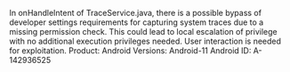 In onHandleIntent of TraceService.java, there is a possible bypass of developer settings requirements for capturing system traces due to a missing permission check. This could lead to local escalation of privilege with no additional execution privileges needed. User interaction is needed for exploitation. Product: Android Versions: Android-11 Android ID: A-142936525